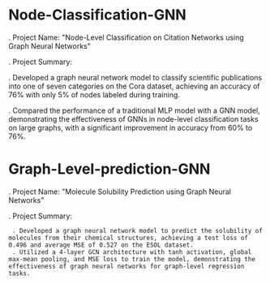 # Node-Classification-GNN
.  Project Name: "Node-Level Classification on Citation Networks using Graph Neural Networks"

.  Project Summary:

  .  Developed a graph neural network model to classify scientific publications into one of seven categories on the Cora dataset, achieving an accuracy of 76% with only 5% of nodes labeled during training.
  
  .  Compared the performance of a traditional MLP model with a GNN model, demonstrating the effectiveness of GNNs in node-level classification tasks on large graphs, with a significant improvement in accuracy from 60% to 76%.


# Graph-Level-prediction-GNN

.  Project Name: "Molecule Solubility Prediction using Graph Neural Networks"

.  Project Summary:

     . Developed a graph neural network model to predict the solubility of molecules from their chemical structures, achieving a test loss of 0.496 and average MSE of 0.527 on the ESOL dataset.
     . Utilized a 4-layer GCN architecture with tanh activation, global max-mean pooling, and MSE loss to train the model, demonstrating the   effectiveness of graph neural networks for graph-level regression tasks.
